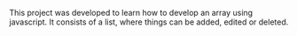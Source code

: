 This project was developed to learn how to develop an array using javascript.
It consists of a list, where things can be added, edited or deleted.
